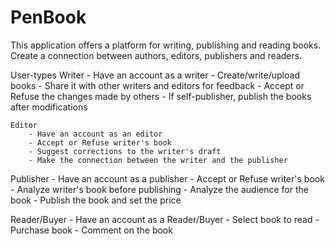 # PenBook
This application offers a platform for writing, publishing and reading books. Create a connection between authors, editors, publishers and readers.

User-types
     Writer
        - Have an account as a writer
        - Create/write/upload books
        - Share it with other writers and editors for feedback
        - Accept or Refuse the changes made by others
        - If self-publisher, publish the books after modifications
        
    Editor
        - Have an account as an editor
        - Accept or Refuse writer's book
        - Suggest corrections to the writer's draft
        - Make the connection between the writer and the publisher
    
   Publisher
        - Have an account as a publisher
        - Accept or Refuse writer's book
        - Analyze writer's book before publishing
        - Analyze the audience for the book
        - Publish the book and set the price
        
   Reader/Buyer
        - Have an account as a Reader/Buyer
        - Select book to read
        - Purchase book
        - Comment on the book
